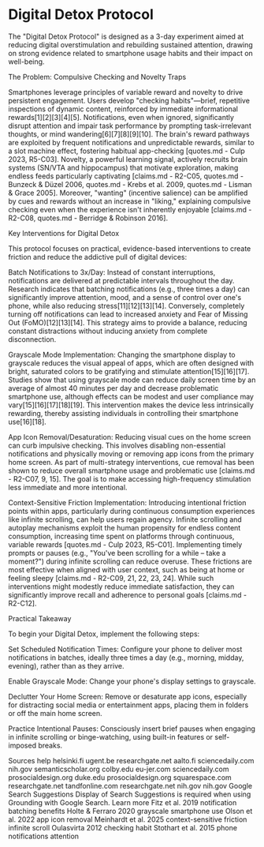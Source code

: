 # Digital Detox Protocol
The "Digital Detox Protocol" is designed as a 3-day experiment aimed at reducing digital overstimulation and rebuilding sustained attention, drawing on strong evidence related to smartphone usage habits and their impact on well-being.

The Problem: Compulsive Checking and Novelty Traps

Smartphones leverage principles of variable reward and novelty to drive persistent engagement. Users develop "checking habits"—brief, repetitive inspections of dynamic content, reinforced by immediate informational rewards[1][2][3][4][5]. Notifications, even when ignored, significantly disrupt attention and impair task performance by prompting task-irrelevant thoughts, or mind wandering[6][7][8][9][10]. The brain's reward pathways are exploited by frequent notifications and unpredictable rewards, similar to a slot machine effect, fostering habitual app-checking [quotes.md - Culp 2023, R5-C03]. Novelty, a powerful learning signal, actively recruits brain systems (SN/VTA and hippocampus) that motivate exploration, making endless feeds particularly captivating [claims.md - R2-C05, quotes.md - Bunzeck & Düzel 2006, quotes.md - Krebs et al. 2009, quotes.md - Lisman & Grace 2005]. Moreover, "wanting" (incentive salience) can be amplified by cues and rewards without an increase in "liking," explaining compulsive checking even when the experience isn't inherently enjoyable [claims.md - R2-C08, quotes.md - Berridge & Robinson 2016].

Key Interventions for Digital Detox

This protocol focuses on practical, evidence-based interventions to create friction and reduce the addictive pull of digital devices:

Batch Notifications to 3x/Day: Instead of constant interruptions, notifications are delivered at predictable intervals throughout the day. Research indicates that batching notifications (e.g., three times a day) can significantly improve attention, mood, and a sense of control over one's phone, while also reducing stress[11][12][13][14]. Conversely, completely turning off notifications can lead to increased anxiety and Fear of Missing Out (FoMO)[12][13][14]. This strategy aims to provide a balance, reducing constant distractions without inducing anxiety from complete disconnection.

Grayscale Mode Implementation: Changing the smartphone display to grayscale reduces the visual appeal of apps, which are often designed with bright, saturated colors to be gratifying and stimulate attention[15][16][17]. Studies show that using grayscale mode can reduce daily screen time by an average of almost 40 minutes per day and decrease problematic smartphone use, although effects can be modest and user compliance may vary[15][16][17][18][19]. This intervention makes the device less intrinsically rewarding, thereby assisting individuals in controlling their smartphone use[16][18].

App Icon Removal/Desaturation: Reducing visual cues on the home screen can curb impulsive checking. This involves disabling non-essential notifications and physically moving or removing app icons from the primary home screen. As part of multi-strategy interventions, cue removal has been shown to reduce overall smartphone usage and problematic use [claims.md - R2-C07, 9, 15]. The goal is to make accessing high-frequency stimulation less immediate and more intentional.

Context-Sensitive Friction Implementation: Introducing intentional friction points within apps, particularly during continuous consumption experiences like infinite scrolling, can help users regain agency. Infinite scrolling and autoplay mechanisms exploit the human propensity for endless content consumption, increasing time spent on platforms through continuous, variable rewards [quotes.md - Culp 2023, R5-C01]. Implementing timely prompts or pauses (e.g., "You've been scrolling for a while – take a moment?") during infinite scrolling can reduce overuse. These frictions are most effective when aligned with user context, such as being at home or feeling sleepy [claims.md - R2-C09, 21, 22, 23, 24]. While such interventions might modestly reduce immediate satisfaction, they can significantly improve recall and adherence to personal goals [claims.md - R2-C12].

Practical Takeaway

To begin your Digital Detox, implement the following steps:

Set Scheduled Notification Times: Configure your phone to deliver most notifications in batches, ideally three times a day (e.g., morning, midday, evening), rather than as they arrive.

Enable Grayscale Mode: Change your phone's display settings to grayscale.

Declutter Your Home Screen: Remove or desaturate app icons, especially for distracting social media or entertainment apps, placing them in folders or off the main home screen.

Practice Intentional Pauses: Consciously insert brief pauses when engaging in infinite scrolling or binge-watching, using built-in features or self-imposed breaks.

Sources
help
helsinki.fi
ugent.be
researchgate.net
aalto.fi
sciencedaily.com
nih.gov
semanticscholar.org
colby.edu
eu-jer.com
sciencedaily.com
prosocialdesign.org
duke.edu
prosocialdesign.org
squarespace.com
researchgate.net
tandfonline.com
researchgate.net
nih.gov
nih.gov
Google Search Suggestions
Display of Search Suggestions is required when using Grounding with Google Search. Learn more
Fitz et al. 2019 notification batching benefits
Holte & Ferraro 2020 grayscale smartphone use
Olson et al. 2022 app icon removal
Meinhardt et al. 2025 context-sensitive friction infinite scroll
Oulasvirta 2012 checking habit
Stothart et al. 2015 phone notifications attention